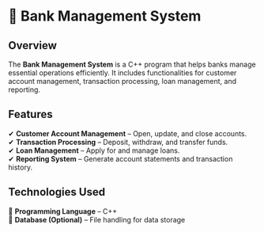 

# 🏦 Bank Management System  

## Overview  
The **Bank Management System** is a C++ program that helps banks manage essential operations efficiently. It includes functionalities for customer account management, transaction processing, loan management, and reporting.  

## Features  
✔ **Customer Account Management** – Open, update, and close accounts.  
✔ **Transaction Processing** – Deposit, withdraw, and transfer funds.  
✔ **Loan Management** – Apply for and manage loans.  
✔ **Reporting System** – Generate account statements and transaction history.  

## Technologies Used  
🔹 **Programming Language** – C++  
🔹 **Database (Optional)** – File handling for data storage  

